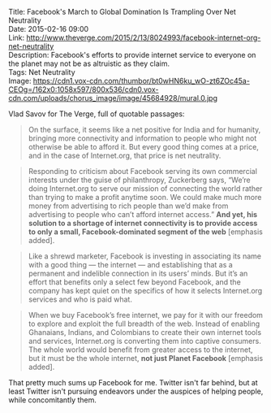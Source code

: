 Title: Facebook's March to Global Domination Is Trampling Over Net Neutrality  
Date: 2015-02-16 09:00  
Link: http://www.theverge.com/2015/2/13/8024993/facebook-internet-org-net-neutrality  
Description: Facebook's efforts to provide internet service to everyone on the planet may not be as altruistic as they claim.  
Tags: Net Neutrality  
Image: https://cdn1.vox-cdn.com/thumbor/bt0wHN6ku_wO-zt6ZOc45a-CEOg=/162x0:1058x597/800x536/cdn0.vox-cdn.com/uploads/chorus_image/image/45684928/mural.0.jpg  

Vlad Savov for The Verge, full of quotable passages:

> On the surface, it seems like a net positive for India and for humanity, bringing more connectivity and information to people who might not otherwise be able to afford it. But every good thing comes at a price, and in the case of Internet.org, that price is net neutrality.

> Responding to criticism about Facebook serving its own commercial interests under the guise of philanthropy, Zuckerberg says, “We’re doing Internet.org to serve our mission of connecting the world rather than trying to make a profit anytime soon. We could make much more money from advertising to rich people than we’d make from advertising to people who can’t afford internet access.” **And yet, his solution to a shortage of internet connectivity is to provide access to only a small, Facebook-dominated segment of the web** [emphasis added].

> Like a shrewd marketer, Facebook is investing in associating its name with a good thing — the internet — and establishing that as a permanent and indelible connection in its users’ minds. But it’s an effort that benefits only a select few beyond Facebook, and the company has kept quiet on the specifics of how it selects Internet.org services and who is paid what.

> When we buy Facebook’s free internet, we pay for it with our freedom to explore and exploit the full breadth of the web. Instead of enabling Ghanaians, Indians, and Colombians to create their own internet tools and services, Internet.org is converting them into captive consumers. The whole world would benefit from greater access to the internet, but it must be the whole internet, **not just Planet Facebook** [emphasis added].

That pretty much sums up Facebook for me. Twitter isn't far behind, but at least Twitter isn't pursuing endeavors under the auspices of helping people, while concomitantly them. 